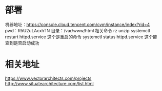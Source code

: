 # 部署

机器地址：https://console.cloud.tencent.com/cvm/instance/index?rid=4
pwd：R5U2uLAcxhTN
目录：/var/www/html
相关命令
rz
unzip
systemctl restart httpd.service  这个是重启的命令
systemctl status httpd.service 这个能查到是否启动成功

# 相关地址

https://www.vectorarchitects.com/projects
http://www.situatearchitecture.com/list.html